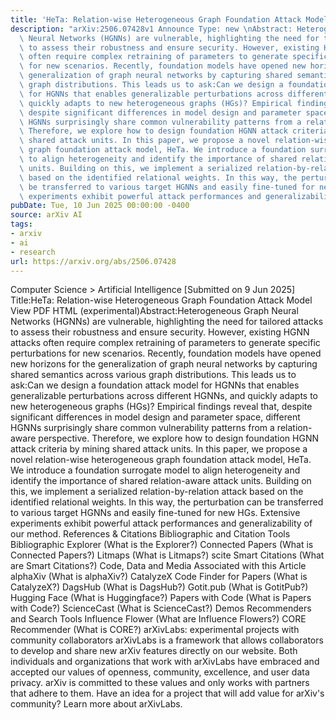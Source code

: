 ```yaml
---
title: 'HeTa: Relation-wise Heterogeneous Graph Foundation Attack Model'
description: "arXiv:2506.07428v1 Announce Type: new \nAbstract: Heterogeneous Graph\
  \ Neural Networks (HGNNs) are vulnerable, highlighting the need for tailored attacks\
  \ to assess their robustness and ensure security. However, existing HGNN attacks\
  \ often require complex retraining of parameters to generate specific perturbations\
  \ for new scenarios. Recently, foundation models have opened new horizons for the\
  \ generalization of graph neural networks by capturing shared semantics across various\
  \ graph distributions. This leads us to ask:Can we design a foundation attack model\
  \ for HGNNs that enables generalizable perturbations across different HGNNs, and\
  \ quickly adapts to new heterogeneous graphs (HGs)? Empirical findings reveal that,\
  \ despite significant differences in model design and parameter space, different\
  \ HGNNs surprisingly share common vulnerability patterns from a relation-aware perspective.\
  \ Therefore, we explore how to design foundation HGNN attack criteria by mining\
  \ shared attack units. In this paper, we propose a novel relation-wise heterogeneous\
  \ graph foundation attack model, HeTa. We introduce a foundation surrogate model\
  \ to align heterogeneity and identify the importance of shared relation-aware attack\
  \ units. Building on this, we implement a serialized relation-by-relation attack\
  \ based on the identified relational weights. In this way, the perturbation can\
  \ be transferred to various target HGNNs and easily fine-tuned for new HGs. Extensive\
  \ experiments exhibit powerful attack performances and generalizability of our method."
pubDate: Tue, 10 Jun 2025 00:00:00 -0400
source: arXiv AI
tags:
- arxiv
- ai
- research
url: https://arxiv.org/abs/2506.07428
---
```


Computer Science > Artificial Intelligence
[Submitted on 9 Jun 2025]
Title:HeTa: Relation-wise Heterogeneous Graph Foundation Attack Model
View PDF HTML (experimental)Abstract:Heterogeneous Graph Neural Networks (HGNNs) are vulnerable, highlighting the need for tailored attacks to assess their robustness and ensure security. However, existing HGNN attacks often require complex retraining of parameters to generate specific perturbations for new scenarios. Recently, foundation models have opened new horizons for the generalization of graph neural networks by capturing shared semantics across various graph distributions. This leads us to ask:Can we design a foundation attack model for HGNNs that enables generalizable perturbations across different HGNNs, and quickly adapts to new heterogeneous graphs (HGs)? Empirical findings reveal that, despite significant differences in model design and parameter space, different HGNNs surprisingly share common vulnerability patterns from a relation-aware perspective. Therefore, we explore how to design foundation HGNN attack criteria by mining shared attack units. In this paper, we propose a novel relation-wise heterogeneous graph foundation attack model, HeTa. We introduce a foundation surrogate model to align heterogeneity and identify the importance of shared relation-aware attack units. Building on this, we implement a serialized relation-by-relation attack based on the identified relational weights. In this way, the perturbation can be transferred to various target HGNNs and easily fine-tuned for new HGs. Extensive experiments exhibit powerful attack performances and generalizability of our method.
References & Citations
Bibliographic and Citation Tools
Bibliographic Explorer (What is the Explorer?)
Connected Papers (What is Connected Papers?)
Litmaps (What is Litmaps?)
scite Smart Citations (What are Smart Citations?)
Code, Data and Media Associated with this Article
alphaXiv (What is alphaXiv?)
CatalyzeX Code Finder for Papers (What is CatalyzeX?)
DagsHub (What is DagsHub?)
Gotit.pub (What is GotitPub?)
Hugging Face (What is Huggingface?)
Papers with Code (What is Papers with Code?)
ScienceCast (What is ScienceCast?)
Demos
Recommenders and Search Tools
Influence Flower (What are Influence Flowers?)
CORE Recommender (What is CORE?)
arXivLabs: experimental projects with community collaborators
arXivLabs is a framework that allows collaborators to develop and share new arXiv features directly on our website.
Both individuals and organizations that work with arXivLabs have embraced and accepted our values of openness, community, excellence, and user data privacy. arXiv is committed to these values and only works with partners that adhere to them.
Have an idea for a project that will add value for arXiv's community? Learn more about arXivLabs.
